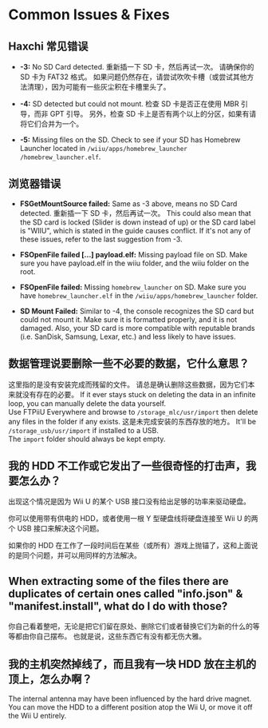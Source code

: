# Common Issues & Fixes

## Haxchi 常见错误

- **-3:** No SD Card detected. 重新插一下 SD 卡，然后再试一次。 请确保你的 SD 卡为 FAT32 格式。 如果问题仍然存在，请尝试吹吹卡槽（或尝试其他方法清理），因为可能有一些灰尘积在卡槽里头了。

- **-4:** SD detected but could not mount. 检查 SD 卡是否正在使用 MBR 引导，而非 GPT 引导。 另外，检查 SD 卡上是否有两个以上的分区，如果有请将它们合并为一个。

- **-5:** Missing files on the SD. Check to see if your SD has Homebrew Launcher located in <code>/wiiu<wbr>/apps<wbr>/homebrew_launcher<wbr>/homebrew_launcher.elf</code>.

## 浏览器错误

- **FSGetMountSource failed:** Same as -3 above, means no SD Card detected. 重新插一下 SD 卡，然后再试一次。 This could also mean that the SD card is locked (Slider is down instead of up) or the SD card label is "WIIU", which is stated in the guide causes conflict. If it's not any of these issues, refer to the last suggestion from -3.

- **FSOpenFile failed [...] payload.elf:** Missing payload file on SD. Make sure you have payload.elf in the wiiu folder, and the wiiu folder on the root.

- **FSOpenFile failed:** Missing `homebrew_launcher` on SD. Make sure you have `homebrew_launcher.elf` in the <code>/wiiu<wbr>/apps<wbr>/homebrew_launcher</code> folder.

- **SD Mount Failed:** Similar to -4, the console recognizes the SD card but could not mount it. Make sure it is formatted properly, and it is not damaged. Also, your SD card is more compatible with reputable brands (i.e. SanDisk, Samsung, Lexar, etc.) and less likely to have issues.

## 数据管理说要删除一些不必要的数据，它什么意思？

这里指的是没有安装完成而残留的文件。 请总是确认删除这些数据，因为它们本来就没有存在的必要。
If it ever stays stuck on deleting the data in an infinite loop, you can manually delete the data yourself.\
Use FTPiiU Everywhere and browse to `/storage_mlc/usr/import` then delete any files in the folder if any exists. 这是未完成安装的东西存放的地方。 It'll be `/storage_usb/usr/import` if installed to a USB.\
The `import` folder should always be kept empty.

## 我的 HDD 不工作或它发出了一些很奇怪的打击声，我要怎么办？

出现这个情况是因为 Wii U 的某个 USB 接口没有给出足够的功率来驱动硬盘。

你可以使用带有供电的 HDD，或者使用一根 Y 型硬盘线将硬盘连接至 Wii U 的两个 USB 接口来解决这个问题。

如果你的 HDD 在工作了一段时间后在某些（或所有）游戏上抛锚了，这和上面说的是同个问题，并可以用同样的方法解决。

## When extracting some of the files there are duplicates of certain ones called "info.json" & "manifest.install", what do I do with those?

你自己看着整吧，无论是把它们留在原处、删除它们或者替换它们为新的什么的等等都由你自己摆布。 也就是说，这些东西它有没有都无伤大雅。

## 我的主机突然掉线了，而且我有一块 HDD 放在主机的顶上，怎么办啊？

The internal antenna may have been influenced by the hard drive magnet.\
You can move the HDD to a different position atop the Wii U, or move it off the Wii U entirely.
